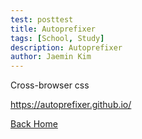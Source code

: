```yaml
---
test: posttest
title: Autoprefixer
tags: [School, Study]
description: Autoprefixer
author: Jaemin Kim
--- 
```


Cross-browser css

https://autoprefixer.github.io/

[Back Home](https://jaemnkm.github.io/jekyll-now/)